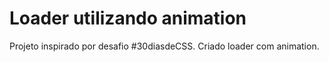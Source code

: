 # Loader utilizando animation
Projeto inspirado por desafio #30diasdeCSS.
Criado loader com animation.
